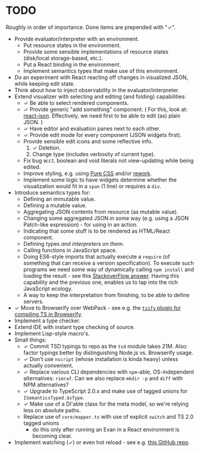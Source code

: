 # TODO

Roughly in order of importance.
Done items are prepended with "&#10003;".

* Provide evaluator/interpreter with an environment.
	* Put resource states in the environment.
	* Provide some sensible implementations of resource states (disk/local storage-based, etc.).
	* Put a React binding in the environment.
	* Implement semantics types that make use of this environment.
* Do an experiment with React reacting off changes in visualized JSON, while keeping edit state.
* Think about how to inject observability in the evaluator/interpreter.
* Extend visualizer with selecting and editing (and folding) capabilities:
	* &#10003; Be able to select rendered components.
	* &#10003; Provide generic "add something" component.
		(
			For this, look at: [react-json](https://github.com/arqex/react-json).
			Effectively, we need first to be able to edit (as) plain JSON.
		)
	* &#10003; Have editor and evaluation panes next to each other.
	* &#10003; Provide edit mode for every component (JSON widgets first).
	* Provide sensible edit icons and some reflective info.
		1. &#10003; Deletion.
		2. Change type (includes verbosity of current type).
	* Fix bug w.r.t. boolean and void literals not view-updating while being edited.
	* Improve styling, e.g. using [Pure CSS](http://purecss.io/) and/or [rework](https://github.com/reworkcss/rework).
	* Implement some logic to have widgets determine whether the visualization would fit in a `span` (1 line) or requires a `div`.
* Introduce semantics types for:
	* Defining an immutable value.
	* Defining a mutable value.
	* Aggregating JSON contents from resource (as mutable value).
	* Changing some aggregated JSON in some way (e.g. using a JSON Patch-like expression) - for using in an action.
	* Indicating that some stuff is to be rendered as HTML/React component.
	* Defining types *and interpreters on them*.
	* Calling functions in JavaScript space.
	* Doing ES6-style imports that actually execute a `require` (of something that can receive a version specification).
		To execute such programs we need some way of dynamically calling `npm install` and loading the result
			- see this [StackoverFlow answer](http://stackoverflow.com/questions/15957529/can-i-install-a-npm-package-from-javascript-running-in-node-js/15957574#15957574).
		Having this capability and the previous one, enables us to tap into the rich JavaScript ecology.
	* A way to keep the interpretation from finishing, to be able to define servers.
* &#10003; Move to Browserify over WebPack - see e.g. the [`tsify` plugin for compiling TS in Browserify](https://www.npmjs.com/package/tsify).
* Implement a type checker.
* Extend IDE with instant type checking of source.
* Implement Lisp-style macro's.
* Small things:
	* &#10003; Commit TSD typings to repo as the `tsd` module takes 21M.
		Also: factor typings better by distinguishing Node.js vs. Browserify usage.
	* &#10003; Don't use `nscript` (whose installation is kinda heavy) unless actually convenient.
	* &#10003; Replace various CLI dependencies with `npm`-able, OS-independent alternatives: `rimraf`.
		Can we also replace `mkdir -p` and `diff` with NPM alternatives?
	* &#10003; Upgrade to TypeScript 2.0.x and make use of tagged unions for `ISemanticsTyped.$sType`.
	* &#10003; Make use of a DI'able class for the meta model, so we're relying less on absolute paths.
	* Replace use of `core/mapper.ts` with use of explicit `switch` and TS 2.0 tagged unions
		- do this only after running an Evan in a React environment is becoming clear.
* Implement watching (&#10003;) or even hot reload - see e.g. [this GitHub repo](https://github.com/milankinen/livereactload).

